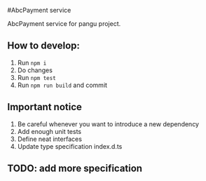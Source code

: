 #AbcPayment service

AbcPayment service for pangu project.

## How to develop:

1. Run `npm i`
2. Do changes
3. Run `npm test`
4. Run `npm run build` and commit

## Important notice

1. Be careful whenever you want to introduce a new dependency
2. Add enough unit tests
3. Define neat interfaces
4. Update type specification index.d.ts


## TODO: add more specification
